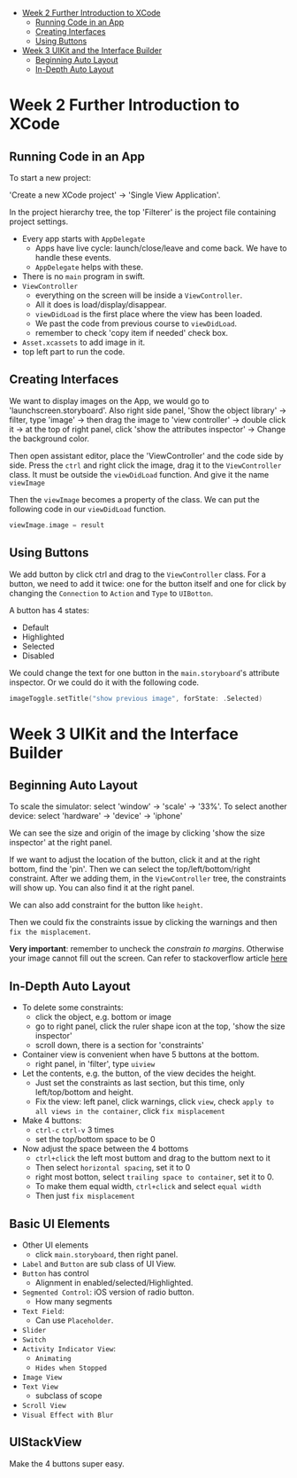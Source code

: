 
<!-- TOC depth:6 withLinks:1 updateOnSave:1 orderedList:0 -->

- [Week 2 Further Introduction to XCode](#week-2-further-introduction-to-xcode)
	- [Running Code in an App](#running-code-in-an-app)
	- [Creating Interfaces](#creating-interfaces)
	- [Using Buttons](#using-buttons)
- [Week 3 UIKit and the Interface Builder](#week-3-uikit-and-the-interface-builder)
	- [Beginning Auto Layout](#beginning-auto-layout)
	- [In-Depth Auto Layout](#in-depth-auto-layout)
<!-- /TOC -->

# Week 2 Further Introduction to XCode

## Running Code in an App

To start a new project:

'Create a new XCode project' -> 'Single View Application'.

In the project hierarchy tree, the top 'Filterer' is the project file containing
project settings.

* Every app starts with `AppDelegate`
 	* Apps have live cycle: launch/close/leave and come back. We have to handle
	  these events.
	* `AppDelegate` helps with these.
* There is no `main` program in swift.
* `ViewController`
	* everything on the screen will be inside a `ViewController`.
	* All it does is load/display/disappear.
	* `viewDidLoad` is the first place where the view has been loaded.
	* We past the code from previous course to `viewDidLoad`.
	* remember to check 'copy item if needed' check box.
* `Asset.xcassets` to add image in it.
* top left part to run the code.

## Creating Interfaces

We want to display images on the App, we would go to 'launchscreen.storyboard'.
Also right side panel, 'Show the object library' -> filter, type 'image' ->
then drag the image to 'view controller' -> double click it -> at the top of right
panel, click 'show the attributes inspector' -> Change the background color.

Then open assistant editor, place the 'ViewController' and the code side by side.
Press the `ctrl` and right click the image, drag it to the `ViewController` class.
It must be outside the `viewDidLoad` function. And give it the name `viewImage`

Then the `viewImage` becomes a property of the class. We can put the following
code in our `viewDidLoad` function.

```swift
viewImage.image = result
```

## Using Buttons

We add button by click ctrl and drag to the `ViewController` class.
For a button, we need to add it twice: one for the button itself and one for click
by changing the `Connection` to `Action` and `Type` to `UIBotton`.


A button has 4 states:

* Default
* Highlighted
* Selected
* Disabled

We could change the text for one button in the `main.storyboard`'s attribute
inspector. Or we could do it with the following code.

```swift
imageToggle.setTitle("show previous image", forState: .Selected)
```

# Week 3 UIKit and the Interface Builder

## Beginning Auto Layout

To scale the simulator: select 'window' -> 'scale' -> '33%'.
To select another device: select 'hardware' -> 'device' -> 'iphone'

We can see the size and origin of the image by clicking 'show the size inspector'
at the right panel.

If we want to adjust the location of the button, click it and at the right bottom,
find the 'pin'. Then we can select the top/left/bottom/right constraint. After we
adding them, in the `ViewController` tree, the constraints will show up. You can also
find it at the right panel.

We can also add constraint for the button like `height`.

Then we could fix the constraints issue by clicking the warnings and then
`fix the misplacement`.

**Very important**: remember to uncheck the *constrain to margins*. Otherwise
your image cannot fill out the screen. Can refer to stackoverflow article
[here](http://stackoverflow.com/questions/25807545/what-is-constrain-to-margin-in-storyboard-in-xcode-6)

## In-Depth Auto Layout

* To delete some constraints:
	* click the object, e.g. bottom or image
	* go to right panel, click the ruler shape icon at the top, 'show the size inspector'
	* scroll down, there is a section for 'constraints'
* Container view is convenient when have 5 buttons at the bottom.
	* right panel, in 'filter', type `uiview`
* Let the contents, e.g. the button, of the view decides the height.
	* Just set the constraints as last section, but this time, only left/top/bottom and height.
	* Fix the view: left panel, click warnings, click `view`,
	  check `apply to all views in the container`, click `fix misplacement`
* Make 4 buttons:
	* `ctrl-c` `ctrl-v` 3 times
	* set the top/bottom space to be 0
* Now adjust the space between the 4 bottoms
	* `ctrl+click` the left most buttom and drag to the buttom next to it
	* Then select `horizontal spacing`, set it to 0
	* right most botton, select `trailing space to container`, set it to 0.
	* To make them equal width, `ctrl+click` and select `equal width`
	* Then just `fix misplacement`

## Basic UI Elements

* Other UI elements
	* click `main.storyboard`, then right panel.
* `Label` and `Button` are sub class of UI View.
* `Button` has control
	* Alignment in enabled/selected/Highlighted.
* `Segmented Control`: iOS version of radio button.
	* How many segments
* `Text Field`:
	* Can use `Placeholder`.
* `Slider`
* `Switch`
* `Activity Indicator View`:
	* `Animating`
	* `Hides when Stopped`
* `Image View`
* `Text View`
	* subclass of scope
* `Scroll View`
* `Visual Effect with Blur`

## UIStackView

Make the 4 buttons super easy.
